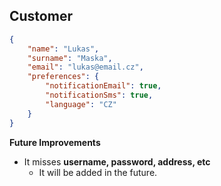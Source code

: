 ## Customer

```json
{
    "name": "Lukas",
    "surname": "Maska",
    "email": "lukas@email.cz",
    "preferences": {
        "notificationEmail": true,
        "notificationSms": true,
        "language": "CZ"
    }
}
```


<b>Future Improvements</b>

- It misses <b>username, password, address, etc</b>
  - It will be added in the future.
  